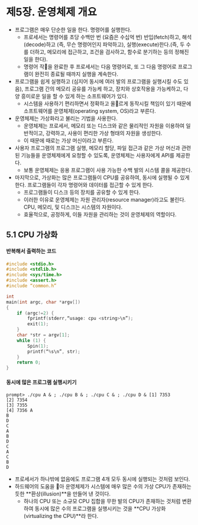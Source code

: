 # 제5장. 운영체제 개요
- 프로그램은 매우 단순한 일을 한다. 명령어를 실행한다. 
  - 프로세서는 명령어를 초당 수백만 번 (요즘은 수십억 번) 반입(fetch)하고, 해석(decode)하고 (즉, 무슨 명령어인지 파악하고), 실행(execute)한다.(즉, 두 수를 더하고, 메모리에 접근하고, 조건을 검사하고, 함수로 분기하는 등의 정해진 일을 한다). 
  - 명령어 작􏰂을 완료한 후 프로세서는 다음 명령어로, 또 그 다음 명령어로 프로그램이 완전히 종료될 때까지 실행을 계속한다.
- 프로그램을 쉽게 실행하고 (심지어 동시에 여러 발의 프로그램을 실행시킬 수도 있음), 프로그램 간의 메모리 공유를 가능케 하고, 장치와 상호작용을 가능케하고, 다양 흥미로운 일을 할 수 있게 하는 소프트웨어가 있다. 
  - 시스템을 사용하기 편리하면서 정확하고 올􏰍르게 동작시킬 책임이 있기 때문에 소프트웨어를 운영체제(operating system, OS)라고 부른다.
- 운영체제는 가상화라고 불리는 기법을 사용한다.
  - 운영체제는 프로세서, 메모리 또는 디스크와 같은 물리적인 자원을 이용하여 일반적이고, 강력하고, 사용이 편리한 가상 형태의 자원을 생성한다.
  - 이 때문에 때로는 가상 머신이라고 부른다.
- 사용자 프로그램의 프로그램 실행, 메모리 할당, 파일 접근과 같은 가상 머신과 관련된 기능들을 운영체제에게 요청할 수 있도록, 운영체제는 사용자에게 API를 제공한다. 
  - 보통 운영체제는 응용 프로그램이 사용 가능한 수백 발의 시스템 콜을 제공한다.
- 마지막으로, 가상화는 많은 프로그램들이 CPU를 공유하여, 동시에 실행될 수 있게 한다. 프로그램들이 각자 명령어와 데이터를 접근할 수 있게 한다. 
  - 프로그램들이 디스크 등의 장치를 공유할 수 있게 한다. 
  - 이러한 이유로 운영체제는 자원 관리자(resource manager)라고도 불린다. CPU, 메모리, 및 디스크는 시스템의 자원이다. 
  - 효율적으로, 공정하게, 이들 자원을 관리하는 것이 운영체제의 역할이다.
## 5.1 CPU 가상화
#### 반복해서 출력하는 코드
```cpp
#include <stdio.h>
#include <stdlib.h>
#include <sys/time.h>
#include <assert.h>
#include “common.h”

int
main(int argc, char *argv[])
{
    if (argc!=2) {
        fprintf(stderr,“usage: cpu <string>\n”);
        exit(1); 
    }
    char *str = argv[1];
    while (1) {
        Spin(1);
        printf(“%s\n”, str); 
    }
    return 0; 
}
```
#### 동시에 많은 프로그램 실행시키기
```shell
prompt> ./cpu A & ; ./cpu B & ; ./cpu C & ; ./cpu D & [1] 7353
[2] 7354
[3] 7355
[4] 7356 A
B
D
C
A
B 
D 
C 
A 
C 
B 
D
```
- 프로세서가 하나밖에 없음에도 프로그램 4개 모두 동시에 실행되는 것처럼 보인다.
- 하드웨어의 도움을 􏰛아 운영체제가 시스템에 매우 많은 수의 가상 CPU가 존재하는 듯한 **환상(illusion)**을 만들어 낸 것이다. 
  - 하나의 CPU 또는 소규모 CPU 집합을 무한 발의 CPU가 존재하는 것처럼 변환하여 동시에 많은 수의 프로그램을 실행시키는 것을 **CPU 가상화(virtualizing the CPU)**라 한다.

